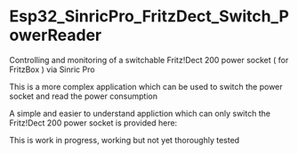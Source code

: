 # Esp32_SinricPro_FritzDect_Switch_PowerReader

Controlling and monitoring of a switchable Fritz!Dect 200 power socket ( for FritzBox ) via Sinric Pro

This is a more complex application which can be used to switch the power socket and read the power consumption

A simple and easier to understand appliction which can only switch the Fritz!Dect 200 power socket is provided here:


This is work in progress, working but not yet thoroughly tested 


